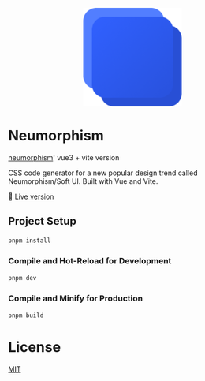 <p align="center"><img src="./public/android-chrome-512x512.png" width="200"></p>

# Neumorphism

[neumorphism](https://github.com/lemonfog/neumorphism)' vue3 + vite version

CSS code generator for a new popular design trend called Neumorphism/Soft UI. Built with Vue and Vite.
 

:link: [Live version](https://lemonfog-soft-ui.netlify.app/)

## Project Setup

```sh
pnpm install
```

### Compile and Hot-Reload for Development

```sh
pnpm dev
```

### Compile and Minify for Production

```sh
pnpm build
```

# License
[MIT](./LICENSE)